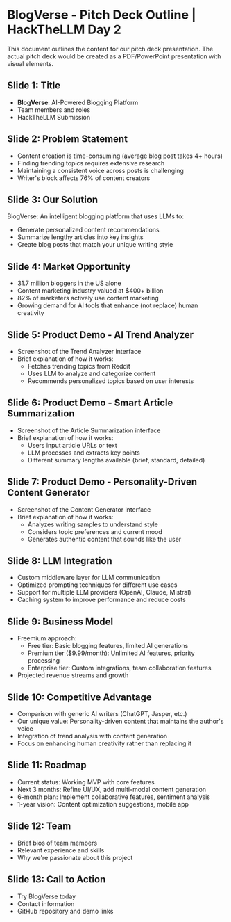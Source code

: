 # BlogVerse - Pitch Deck Outline | HackTheLLM Day 2

This document outlines the content for our pitch deck presentation. The actual pitch deck would be created as a PDF/PowerPoint presentation with visual elements.

## Slide 1: Title
- **BlogVerse**: AI-Powered Blogging Platform
- Team members and roles
- HackTheLLM Submission

## Slide 2: Problem Statement
- Content creation is time-consuming (average blog post takes 4+ hours)
- Finding trending topics requires extensive research
- Maintaining a consistent voice across posts is challenging
- Writer's block affects 76% of content creators

## Slide 3: Our Solution
BlogVerse: An intelligent blogging platform that uses LLMs to:
- Generate personalized content recommendations
- Summarize lengthy articles into key insights
- Create blog posts that match your unique writing style

## Slide 4: Market Opportunity
- 31.7 million bloggers in the US alone
- Content marketing industry valued at $400+ billion
- 82% of marketers actively use content marketing
- Growing demand for AI tools that enhance (not replace) human creativity

## Slide 5: Product Demo - AI Trend Analyzer
- Screenshot of the Trend Analyzer interface
- Brief explanation of how it works:
  - Fetches trending topics from Reddit
  - Uses LLM to analyze and categorize content
  - Recommends personalized topics based on user interests

## Slide 6: Product Demo - Smart Article Summarization
- Screenshot of the Article Summarization interface
- Brief explanation of how it works:
  - Users input article URLs or text
  - LLM processes and extracts key points
  - Different summary lengths available (brief, standard, detailed)

## Slide 7: Product Demo - Personality-Driven Content Generator
- Screenshot of the Content Generator interface
- Brief explanation of how it works:
  - Analyzes writing samples to understand style
  - Considers topic preferences and current mood
  - Generates authentic content that sounds like the user

## Slide 8: LLM Integration
- Custom middleware layer for LLM communication
- Optimized prompting techniques for different use cases
- Support for multiple LLM providers (OpenAI, Claude, Mistral)
- Caching system to improve performance and reduce costs

## Slide 9: Business Model
- Freemium approach:
  - Free tier: Basic blogging features, limited AI generations
  - Premium tier ($9.99/month): Unlimited AI features, priority processing
  - Enterprise tier: Custom integrations, team collaboration features
- Projected revenue streams and growth

## Slide 10: Competitive Advantage
- Comparison with generic AI writers (ChatGPT, Jasper, etc.)
- Our unique value: Personality-driven content that maintains the author's voice
- Integration of trend analysis with content generation
- Focus on enhancing human creativity rather than replacing it

## Slide 11: Roadmap
- Current status: Working MVP with core features
- Next 3 months: Refine UI/UX, add multi-modal content generation
- 6-month plan: Implement collaborative features, sentiment analysis
- 1-year vision: Content optimization suggestions, mobile app

## Slide 12: Team
- Brief bios of team members
- Relevant experience and skills
- Why we're passionate about this project

## Slide 13: Call to Action
- Try BlogVerse today
- Contact information
- GitHub repository and demo links

